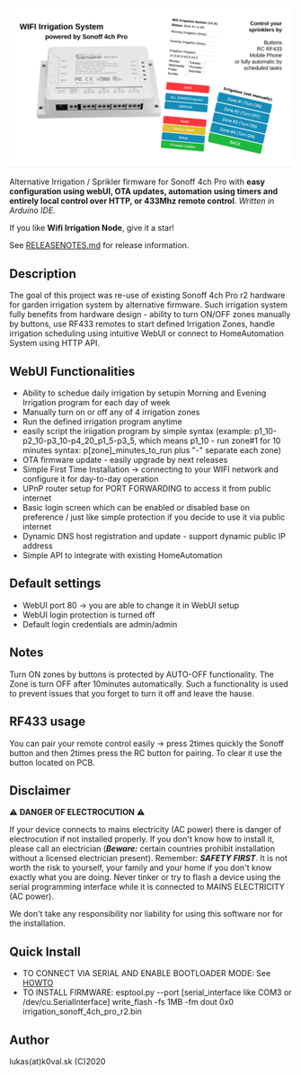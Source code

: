 ![Sonoff 4ch Pro r2 Irrigation / Sprinkler node](/images/poster_irrigation_node.png)

Alternative Irrigation / Sprikler firmware for Sonoff 4ch Pro with **easy configuration using webUI, OTA updates, automation using timers and entirely local control over HTTP, or 433Mhz remote control**.
_Written in Arduino IDE._

If you like **Wifi Irrigation Node**, give it a star!

See [RELEASENOTES.md](RELEASENOTES.md) for release information.

## Description
The goal of this project was re-use of existing Sonoff 4ch Pro r2 hardware for garden irrigation system by alternative firmware. Such irrigation system fully benefits from hardware design - ability to turn ON/OFF zones manually by buttons, use RF433 remotes to start defined Irrigation Zones, handle irrigation scheduling using intuitive WebUI or connect to HomeAutomation System using HTTP API.

## WebUI Functionalities
* Ability to schedue daily irrigation by setupin Morning and Evening Irrigation program for each day of week 
* Manually turn on or off any of 4 irrigation zones
* Run the defined irrigation program anytime
* easily script the iriigation program by simple syntax (example: p1_10-p2_10-p3_10-p4_20_p1_5-p3_5, which means p1_10 - run zone#1 for 10 minutes syntax: p[zone]_minutes_to_run plus "-" separate each zone) 
* OTA firmware update - easily upgrade by next releases
* Simple First Time Installation -> connecting to your WIFI network and configure it for day-to-day operation
* UPnP router setup for PORT FORWARDING to access it from public internet
* Basic login screen which can be enabled or disabled base on preference / just like simple protection if you decide to use it via public internet
* Dynamic DNS host registration and update - support dynamic public IP address
* Simple API to integrate with existing HomeAutomation

## Default settings
* WebUI port 80 -> you are able to change it in WebUI setup
* WebUI login protection is turned off
* Default login credentials are admin/admin


## Notes
Turn ON zones by buttons is protected by AUTO-OFF functionality. The Zone is turn OFF after 10minutes automatically. Such a functionality is used to prevent issues that you forget to turn it off and leave the hause. 

## RF433 usage
You can pair your remote control easily -> press 2times quickly the Sonoff button and then 2times press the RC button for pairing. To clear it use the button located on PCB.


## Disclaimer

:warning: **DANGER OF ELECTROCUTION** :warning:

If your device connects to mains electricity (AC power) there is danger of electrocution if not installed properly. If you don't know how to install it, please call an electrician (***Beware:*** certain countries prohibit installation without a licensed electrician present). Remember: _**SAFETY FIRST**_. It is not worth the risk to yourself, your family and your home if you don't know exactly what you are doing. Never tinker or try to flash a device using the serial programming interface while it is connected to MAINS ELECTRICITY (AC power).

We don't take any responsibility nor liability for using this software nor for the installation.

## Quick Install
* TO CONNECT VIA SERIAL AND ENABLE BOOTLOADER MODE: See [HOWTO](https://reid-projects.com/how-to-install-esphome-on-sonoff-4ch-pro-r2/)
* TO INSTALL FIRMWARE: esptool.py --port [serial_interface like COM3 or /dev/cu.SerialInterface] write_flash -fs 1MB -fm dout 0x0 irrigation_sonoff_4ch_pro_r2.bin

## Author
lukas(at)k0val.sk (C)2020





